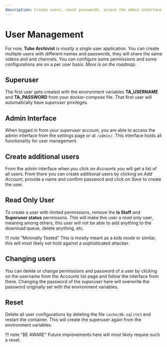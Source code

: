 ```yaml
---
description: Create users, reset passwords, access the admin interface.
---
```


# User Management

For now, **Tube Archivist** is *mostly* a single user application. You can create multiple users with different names and passwords, they will share the same videos and and channels. You can configure some permissions and some configurations are on a per user basis. *More is on the roadmap*.

## Superuser
The first user gets created with the environment variables **TA_USERNAME** and **TA_PASSWORD** from your docker-compose file. That first user will automatically have *superuser* privileges.

## Admin Interface
When logged in from your *superuser* account, you are able to access the admin interface from the settings page or at `/admin/`. This interface holds all functionality for user management.

## Create additional users
From the admin interface when you click on *Accounts* you will get a list of all users. From there you can create additional users by clicking on *Add Account*, provide a name and confirm password and click on *Save* to create the user.

## Read Only User
To create a user with limited permissions, remove the **Is Staff** and **Superuser status** permissons. This will make this user a *read only* user, meaning among others, this user will not be able to add anything to the download queue, delete anything, etc.

!!! note "Minimally Tested"
	This is mostly meant as a *kids mode* or similar, this will most likely not hold against a sophisticated attacker.

## Changing users
You can delete or change permissions and password of a user by clicking on the username from the *Accounts* list page and follow the interface from there. Changing the password of the *superuser* here will overwrite the password originally set with the environment variables.

## Reset
Delete all user configurations by deleting the file `cache/db.sqlite3` and restart the container. This will create the superuser again from the environment variables.

!!! note "BE AWARE"
	Future improvements here will most likely require such a reset.
